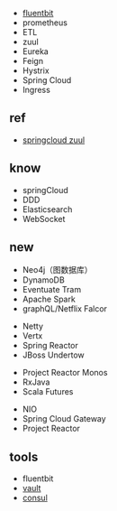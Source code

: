 
+ [fluentbit](https://fluentbit.io/)
+ prometheus
+ ETL
+ zuul
+ Eureka
+ Feign
+ Hystrix
+ Spring Cloud
+ Ingress


## ref
+ [springcloud zuul](http://www.ityouknow.com/springcloud/2017/06/01/gateway-service-zuul.html)


## know
+ springCloud
+ DDD
+ Elasticsearch
+ WebSocket

## new

+ Neo4j（图数据库）
+ DynamoDB
+ Eventuate Tram
+ Apache Spark
+ graphQL/Netflix Falcor
<!-- 异步IO -->
+ Netty
+ Vertx
+ Spring Reactor
+ JBoss Undertow
<!-- 响应式 -->
+ Project Reactor Monos
+ RxJava
+ Scala Futures
<!-- -- -->
+ NIO
+ Spring Cloud Gateway
+ Project Reactor


## tools
+ fluentbit
+ [vault](https://www.jianshu.com/p/267f2d9ae87e)
+ [consul](https://www.hi-linux.com/posts/6132.html)